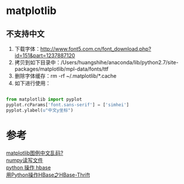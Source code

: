 
# matplotlib
## 不支持中文
1. 下载字体：http://www.font5.com.cn/font_download.php?id=151&part=1237887120
2. 拷贝到如下目录中：/Users/huangshihe/anaconda/lib/python2.7/site-packages/matplotlib/mpl-data/fonts/ttf
3. 删除字体缓存：rm -rf ~/.matplotlib/*.cache
4. 如下进行使用：
```python

from matplotlib import pyplot
pyplot.rcParams['font.sans-serif'] = ['simhei']
pyplot.ylabel(u"中文y坐标")

```
# 参考
[matplotlib图例中文乱码?](https://www.zhihu.com/question/25404709)  
[numpy读写文件](https://blog.csdn.net/qq_24330285/article/details/51576912)  
[python 操作 hbase](https://www.cnblogs.com/xjh713/p/7092235.html)    
[用Python操作HBase之HBase-Thrift](https://blog.csdn.net/y472360651/article/details/79055875)  

